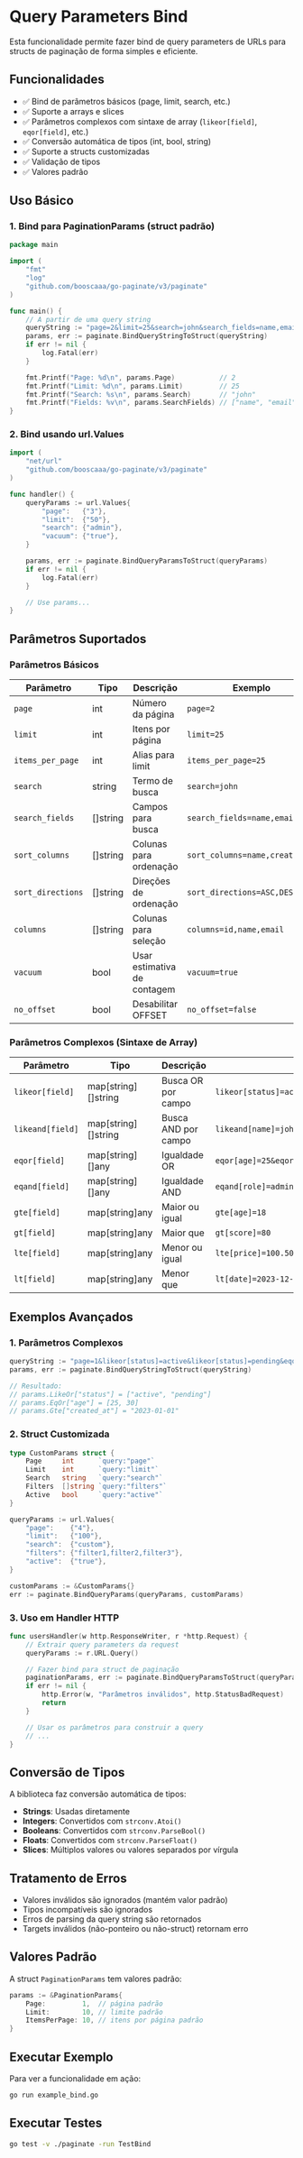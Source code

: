 # Query Parameters Bind

Esta funcionalidade permite fazer bind de query parameters de URLs para structs de paginação de forma simples e eficiente.

## Funcionalidades

- ✅ Bind de parâmetros básicos (page, limit, search, etc.)
- ✅ Suporte a arrays e slices
- ✅ Parâmetros complexos com sintaxe de array (`likeor[field]`, `eqor[field]`, etc.)
- ✅ Conversão automática de tipos (int, bool, string)
- ✅ Suporte a structs customizadas
- ✅ Validação de tipos
- ✅ Valores padrão

## Uso Básico

### 1. Bind para PaginationParams (struct padrão)

```go
package main

import (
    "fmt"
    "log"
    "github.com/booscaaa/go-paginate/v3/paginate"
)

func main() {
    // A partir de uma query string
    queryString := "page=2&limit=25&search=john&search_fields=name,email"
    params, err := paginate.BindQueryStringToStruct(queryString)
    if err != nil {
        log.Fatal(err)
    }

    fmt.Printf("Page: %d\n", params.Page)           // 2
    fmt.Printf("Limit: %d\n", params.Limit)         // 25
    fmt.Printf("Search: %s\n", params.Search)       // "john"
    fmt.Printf("Fields: %v\n", params.SearchFields) // ["name", "email"]
}
```

### 2. Bind usando url.Values

```go
import (
    "net/url"
    "github.com/booscaaa/go-paginate/v3/paginate"
)

func handler() {
    queryParams := url.Values{
        "page":   {"3"},
        "limit":  {"50"},
        "search": {"admin"},
        "vacuum": {"true"},
    }

    params, err := paginate.BindQueryParamsToStruct(queryParams)
    if err != nil {
        log.Fatal(err)
    }

    // Use params...
}
```

## Parâmetros Suportados

### Parâmetros Básicos

| Parâmetro         | Tipo     | Descrição                   | Exemplo                        |
| ----------------- | -------- | --------------------------- | ------------------------------ |
| `page`            | int      | Número da página            | `page=2`                       |
| `limit`           | int      | Itens por página            | `limit=25`                     |
| `items_per_page`  | int      | Alias para limit            | `items_per_page=25`            |
| `search`          | string   | Termo de busca              | `search=john`                  |
| `search_fields`   | []string | Campos para busca           | `search_fields=name,email`     |
| `sort_columns`    | []string | Colunas para ordenação      | `sort_columns=name,created_at` |
| `sort_directions` | []string | Direções de ordenação       | `sort_directions=ASC,DESC`     |
| `columns`         | []string | Colunas para seleção        | `columns=id,name,email`        |
| `vacuum`          | bool     | Usar estimativa de contagem | `vacuum=true`                  |
| `no_offset`       | bool     | Desabilitar OFFSET          | `no_offset=false`              |

### Parâmetros Complexos (Sintaxe de Array)

| Parâmetro           | Tipo                | Descrição           | Exemplo                                              |
| ------------------- | ------------------- | ------------------- | ---------------------------------------------------- |
| `likeor[field]`     | map[string][]string | Busca OR por campo  | `likeor[status]=active&likeor[status]=pending`       |
| `likeand[field]`    | map[string][]string | Busca AND por campo | `likeand[name]=john`                                 |
| `eqor[field]`       | map[string][]any    | Igualdade OR        | `eqor[age]=25&eqor[age]=30`                          |
| `eqand[field]`      | map[string][]any    | Igualdade AND       | `eqand[role]=admin`                                  |
| `gte[field]`        | map[string]any      | Maior ou igual      | `gte[age]=18`                                        |
| `gt[field]`         | map[string]any      | Maior que           | `gt[score]=80`                                       |
| `lte[field]`        | map[string]any      | Menor ou igual      | `lte[price]=100.50`                                  |
| `lt[field]`         | map[string]any      | Menor que           | `lt[date]=2023-12-31`                                |

## Exemplos Avançados

### 1. Parâmetros Complexos

```go
queryString := "page=1&likeor[status]=active&likeor[status]=pending&eqor[age]=25&eqor[age]=30&gte[created_at]=2023-01-01"
params, err := paginate.BindQueryStringToStruct(queryString)

// Resultado:
// params.LikeOr["status"] = ["active", "pending"]
// params.EqOr["age"] = [25, 30]
// params.Gte["created_at"] = "2023-01-01"
```

### 2. Struct Customizada

```go
type CustomParams struct {
    Page     int      `query:"page"`
    Limit    int      `query:"limit"`
    Search   string   `query:"search"`
    Filters  []string `query:"filters"`
    Active   bool     `query:"active"`
}

queryParams := url.Values{
    "page":    {"4"},
    "limit":   {"100"},
    "search":  {"custom"},
    "filters": {"filter1,filter2,filter3"},
    "active":  {"true"},
}

customParams := &CustomParams{}
err := paginate.BindQueryParams(queryParams, customParams)
```

### 3. Uso em Handler HTTP

```go
func usersHandler(w http.ResponseWriter, r *http.Request) {
    // Extrair query parameters da request
    queryParams := r.URL.Query()

    // Fazer bind para struct de paginação
    paginationParams, err := paginate.BindQueryParamsToStruct(queryParams)
    if err != nil {
        http.Error(w, "Parâmetros inválidos", http.StatusBadRequest)
        return
    }

    // Usar os parâmetros para construir a query
    // ...
}
```

## Conversão de Tipos

A biblioteca faz conversão automática de tipos:

- **Strings**: Usadas diretamente
- **Integers**: Convertidos com `strconv.Atoi()`
- **Booleans**: Convertidos com `strconv.ParseBool()`
- **Floats**: Convertidos com `strconv.ParseFloat()`
- **Slices**: Múltiplos valores ou valores separados por vírgula

## Tratamento de Erros

- Valores inválidos são ignorados (mantém valor padrão)
- Tipos incompatíveis são ignorados
- Erros de parsing da query string são retornados
- Targets inválidos (não-ponteiro ou não-struct) retornam erro

## Valores Padrão

A struct `PaginationParams` tem valores padrão:

```go
params := &PaginationParams{
    Page:         1,  // página padrão
    Limit:        10, // limite padrão
    ItemsPerPage: 10, // itens por página padrão
}
```

## Executar Exemplo

Para ver a funcionalidade em ação:

```bash
go run example_bind.go
```

## Executar Testes

```bash
go test -v ./paginate -run TestBind
```
